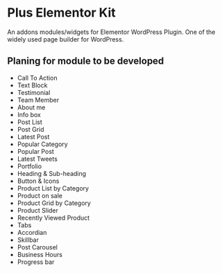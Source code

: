 # Plus Elementor Kit

An addons modules/widgets for Elementor WordPress Plugin. One of the widely used page builder for WordPress.

## Planing for module to be developed

* Call To Action
* Text Block
* Testimonial
* Team Member
* About me
* Info box
* Post List
* Post Grid
* Latest Post
* Popular Category
* Popular Post 
* Latest Tweets
* Portfolio
* Heading & Sub-heading
* Button & Icons
* Product List by Category
* Product on sale
* Product Grid by Category
* Product Slider
* Recently Viewed Product
* Tabs
* Accordian
* Skillbar
* Post Carousel
* Business Hours
* Progress bar
